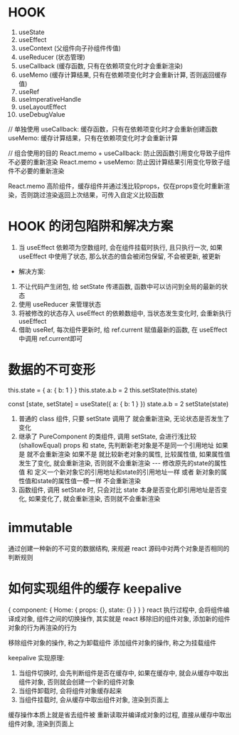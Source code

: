 # HOOK
1. useState
2. useEffect
3. useContext (父组件向子孙组件传值)
4. useReducer (状态管理)
5. useCallback (缓存函数, 只有在依赖项变化时才会重新渲染)
6. useMemo (缓存计算结果, 只有在依赖项变化时才会重新计算, 否则返回缓存值)
7. useRef
8. useImperativeHandle
9. useLayoutEffect
10. useDebugValue

// 单独使用
useCallback: 缓存函数，只有在依赖项变化时才会重新创建函数
useMemo: 缓存计算结果，只有在依赖项变化时才会重新计算

// 组合使用的目的
React.memo + useCallback: 防止因函数引用变化导致子组件不必要的重新渲染
React.memo + useMemo: 防止因计算结果引用变化导致子组件不必要的重新渲染

React.memo 高阶组件，缓存组件并通过浅比较props，仅在props变化时重新渲染，否则跳过渲染返回上次结果，可传入自定义比较函数


# HOOK 的闭包陷阱和解决方案
1. 当 useEffect 依赖项为空数组时, 会在组件挂载时执行, 且只执行一次, 如果 useEffect 中使用了状态, 那么状态的值会被闭包保留, 不会被更新, 被更新

- 解决方案:
 1. 不让代码产生闭包, 给 setState 传递函数, 函数中可以访问到全局的最新的状态
 2. 使用 useReducer 来管理状态
 3. 将被修改的状态存入 useEffect 的依赖数组中, 当状态发生变化时, 会重新执行 useEffect
 4. 借助 useRef, 每次组件更新时, 给 ref.current 赋值最新的函数, 在 useEffect 中调用 ref.current即可


# 数据的不可变形

this.state = { 
    a: { 
        b: 1 
    } 
}
this.state.a.b = 2 
this.setState(this.state)

const [state, setState] = useState({ a: { b: 1 } }) 
state.a.b = 2 
setState(state)

1. 普通的 class 组件, 只要 setState 调用了 就会重新渲染, 无论状态是否发生了变化
2. 继承了 PureComponent 的类组件, 调用 setState, 会进行浅比较(shallowEqual) props 和 state, 先判断新老对象是不是同一个引用地址 如果是 就不会重新渲染 如果不是 就比较新老对象的属性, 比较属性值, 如果属性值发生了变化, 就会重新渲染, 否则就不会重新渲染 --- 修改原先的state的属性值 和 定义一个新对象它的引用地址和state的引用地址一样 或者 新对象的属性值和state的属性值一模一样 不会重新渲染
3. 函数组件, 调用 setState 时, 只会对比 state 本身是否变化即引用地址是否变化, 如果变化了, 就会重新渲染, 否则就不会重新渲染

# immutable
通过创建一种新的不可变的数据结构, 来规避 react 源码中对两个对象是否相同的判断规则


# 如何实现组件的缓存 keepalive
{
    component: {
        Home: {
            props: {},
            state: {}
        }
    }
}
react 执行过程中, 会将组件编译成对象, 组件之间的切换操作, 其实就是 react 移除旧的组件对象, 添加新的组件对象的行为再渲染的行为

移除组件对象的操作, 称之为卸载组件
添加组件对象的操作, 称之为挂载组件

keepalive 实现原理:
1. 当组件切换时, 会先判断组件是否在缓存中, 如果在缓存中, 就会从缓存中取出组件对象, 否则就会创建一个新的组件对象
2. 当组件卸载时, 会将组件对象缓存起来
3. 当组件挂载时, 会从缓存中取出组件对象, 渲染到页面上

缓存操作本质上就是省去组件被 重新读取并编译成对象的过程, 直接从缓存中取出组件对象, 渲染到页面上